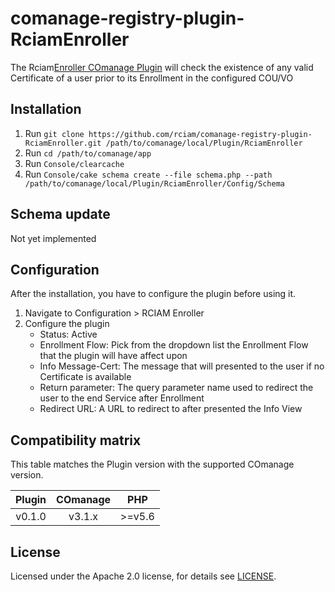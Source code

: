 # comanage-registry-plugin-RciamEnroller
The Rciam[Enroller COmanage Plugin](https://spaces.at.internet2.edu/display/COmanage/Enrollment+Flow+Plugins) will check the existence of any valid Certificate of a user prior to its
Enrollment in the configured COU/VO 


## Installation

1. Run `git clone https://github.com/rciam/comanage-registry-plugin-RciamEnroller.git /path/to/comanage/local/Plugin/RciamEnroller`
2. Run `cd /path/to/comanage/app`
3. Run `Console/clearcache`
4. Run `Console/cake schema create --file schema.php --path /path/to/comanage/local/Plugin/RciamEnroller/Config/Schema`

## Schema update
Not yet implemented
 
## Configuration

After the installation, you have to configure the plugin before using it. 
1. Navigate to Configuration > RCIAM Enroller
2. Configure the plugin
   * Status: Active
   * Enrollment Flow: Pick from the dropdown list the Enrollment Flow that the plugin will have affect upon
   * Info Message-Cert: The message that will presented to the user if no Certificate is available
   * Return parameter: The query parameter name used to redirect the user to the end Service after Enrollment 
   * Redirect URL: A URL to redirect to after presented the Info View


## Compatibility matrix

This table matches the Plugin version with the supported COmanage version.

| Plugin |  COmanage |    PHP    |
|:------:|:---------:|:---------:|
| v0.1.0 | v3.1.x    | &gt;=v5.6 |

## License

Licensed under the Apache 2.0 license, for details see [LICENSE](https://github.com/rciam/comanage-registry-plugin-RciamEnroller/blob/master/LICENSE).
